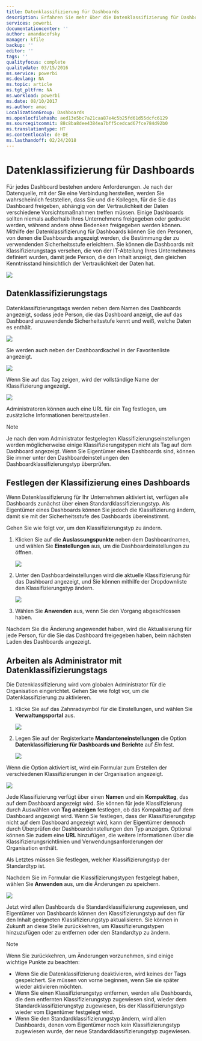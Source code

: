 ```yaml
---
title: Datenklassifizierung für Dashboards
description: Erfahren Sie mehr über die Datenklassifizierung für Dashboards. Hier erfahren Sie auch, wie diese von einem Administrator eingerichtet werden sollte und wie Eigentümer des Dashboards die Klassifizierung ändern können.
services: powerbi
documentationcenter: ''
author: amandacofsky
manager: kfile
backup: ''
editor: ''
tags: ''
qualityfocus: complete
qualitydate: 03/15/2016
ms.service: powerbi
ms.devlang: NA
ms.topic: article
ms.tgt_pltfrm: NA
ms.workload: powerbi
ms.date: 08/10/2017
ms.author: amac
LocalizationGroup: Dashboards
ms.openlocfilehash: aed13e5bc7a21caa87e4c5b25fd61d55dcfc6129
ms.sourcegitcommit: 88c8ba8dee4384ea7bff5cedcad67fce784d92b0
ms.translationtype: HT
ms.contentlocale: de-DE
ms.lasthandoff: 02/24/2018
---
```

# <a name="dashboard-data-classification"></a>Datenklassifizierung für Dashboards
Für jedes Dashboard bestehen andere Anforderungen. Je nach der Datenquelle, mit der Sie eine Verbindung herstellen, werden Sie wahrscheinlich feststellen, dass Sie und die Kollegen, für die Sie das Dashboard freigeben, abhängig von der Vertraulichkeit der Daten verschiedene Vorsichtsmaßnahmen treffen müssen. Einige Dashboards sollten niemals außerhalb Ihres Unternehmens freigegeben oder gedruckt werden, während andere ohne Bedenken freigegeben werden können. Mithilfe der Datenklassifizierung für Dashboards können Sie den Personen, von denen die Dashboards angezeigt werden, die Bestimmung der zu verwendenden Sicherheitsstufe erleichtern. Sie können die Dashboards mit Klassifizierungstags versehen, die von der IT-Abteilung Ihres Unternehmens definiert wurden, damit jede Person, die den Inhalt anzeigt, den gleichen Kenntnisstand hinsichtlich der Vertraulichkeit der Daten hat.

![](media/service-data-classification/dashboard_tagged_as_hbi.png)

## <a name="data-classification-tags"></a>Datenklassifizierungstags
Datenklassifizierungstags werden neben dem Namen des Dashboards angezeigt, sodass jede Person, die das Dashboard anzeigt, die auf das Dashboard anzuwendende Sicherheitsstufe kennt und weiß, welche Daten es enthält.

![](media/service-data-classification/tag_next_to_title.png)

Sie werden auch neben der Dashboardkachel in der Favoritenliste angezeigt.

![](media/service-data-classification/tag_on_dashboard_tile.png)

Wenn Sie auf das Tag zeigen, wird der vollständige Name der Klassifizierung angezeigt.

![](media/service-data-classification/tag_tooltip.png)

Administratoren können auch eine URL für ein Tag festlegen, um zusätzliche Informationen bereitzustellen.

> [!NOTE]
> Je nach den vom Administrator festgelegten Klassifizierungseinstellungen werden möglicherweise einige Klassifizierungstypen nicht als Tag auf dem Dashboard angezeigt. Wenn Sie Eigentümer eines Dashboards sind, können Sie immer unter den Dashboardeinstellungen den Dashboardklassifizierungstyp überprüfen.
> 
> 

## <a name="setting-a-dashboards-classification"></a>Festlegen der Klassifizierung eines Dashboards
Wenn Datenklassifizierung für Ihr Unternehmen aktiviert ist, verfügen alle Dashboards zunächst über einen Standardklassifizierungstyp. Als Eigentümer eines Dashboards können Sie jedoch die Klassifizierung ändern, damit sie mit der Sicherheitsstufe des Dashboards übereinstimmt.

Gehen Sie wie folgt vor, um den Klassifizierungstyp zu ändern.

1. Klicken Sie auf die **Auslassungspunkte** neben dem Dashboardnamen, und wählen Sie **Einstellungen** aus, um die Dashboardeinstellungen zu öffnen.
   
    ![](media/service-data-classification/dashboard_settings.png)
2. Unter den Dashboardeinstellungen wird die aktuelle Klassifizierung für das Dashboard angezeigt, und Sie können mithilfe der Dropdownliste den Klassifizierungstyp ändern.
   
    ![](media/service-data-classification/classification_setting_dropdown.png)
3. Wählen Sie **Anwenden** aus, wenn Sie den Vorgang abgeschlossen haben.

Nachdem Sie die Änderung angewendet haben, wird die Aktualisierung für jede Person, für die Sie das Dashboard freigegeben haben, beim nächsten Laden des Dashboards angezeigt.

## <a name="working-with-data-classification-tags-as-an-admin"></a>Arbeiten als Administrator mit Datenklassifizierungstags
Die Datenklassifizierung wird vom globalen Administrator für die Organisation eingerichtet. Gehen Sie wie folgt vor, um die Datenklassifizierung zu aktivieren.

1. Klicke Sie auf das Zahnradsymbol für die Einstellungen, und wählen Sie **Verwaltungsportal** aus.
   
    ![](media/service-data-classification/admin_portal_in_settings.png)
2. Legen Sie auf der Registerkarte **Mandanteneinstellungen** die Option **Datenklassifizierung für Dashboards und Berichte** auf *Ein* fest.
   
    ![](media/service-data-classification/data_classification_switch_location.png)

Wenn die Option aktiviert ist, wird ein Formular zum Erstellen der verschiedenen Klassifizierungen in der Organisation angezeigt.

![](media/service-data-classification/blank_classification_form.png)

Jede Klassifizierung verfügt über einen **Namen** und ein **Kompakttag**, das auf dem Dashboard angezeigt wird. Sie können für jede Klassifizierung durch Auswählen von **Tag anzeigen** festlegen, ob das Kompakttag auf dem Dashboard angezeigt wird. Wenn Sie festlegen, dass der Klassifizierungstyp nicht auf dem Dashboard angezeigt wird, kann der Eigentümer dennoch durch Überprüfen der Dashboardeinstellungen den Typ anzeigen. Optional können Sie zudem eine **URL** hinzufügen, die weitere Informationen über die Klassifizierungsrichtlinien und Verwendungsanforderungen der Organisation enthält.  

Als Letztes müssen Sie festlegen, welcher Klassifizierungstyp der Standardtyp ist.  

Nachdem Sie im Formular die Klassifizierungstypen festgelegt haben, wählen Sie **Anwenden** aus, um die Änderungen zu speichern.

![](media/service-data-classification/filled_in_classification_form.png)

Jetzt wird allen Dashboards die Standardklassifizierung zugewiesen, und Eigentümer von Dashboards können den Klassifizierungstyp auf den für den Inhalt geeigneten Klassifizierungstyp aktualisieren. Sie können in Zukunft an diese Stelle zurückkehren, um Klassifizierungstypen hinzuzufügen oder zu entfernen oder den Standardtyp zu ändern.  

> [!NOTE]
> Wenn Sie zurückkehren, um Änderungen vorzunehmen, sind einige wichtige Punkte zu beachten:
> 
> * Wenn Sie die Datenklassifizierung deaktivieren, wird keines der Tags gespeichert. Sie müssen von vorne beginnen, wenn Sie sie später wieder aktivieren möchten.  
> * Wenn Sie einen Klassifizierungstyp entfernen, werden alle Dashboards, die dem entfernten Klassifizierungstyp zugewiesen sind, wieder dem Standardklassifizierungstyp zugewiesen, bis der Klassifizierungstyp wieder vom Eigentümer festgelegt wird.  
> * Wenn Sie den Standardklassifizierungstyp ändern, wird allen Dashboards, denen vom Eigentümer noch kein Klassifizierungstyp zugewiesen wurde, der neue Standardklassifizierungstyp zugewiesen.
> 
> 


